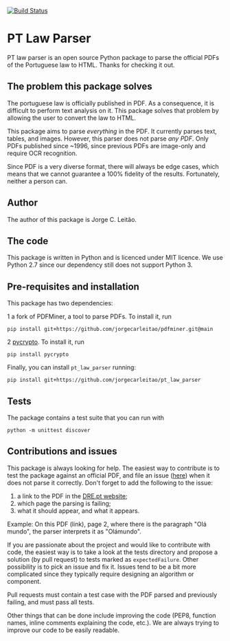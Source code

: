 [![Build Status](https://travis-ci.org/jorgecarleitao/pt_law_parser.svg)](https://travis-ci.org/jorgecarleitao/pt_law_parser)

# PT Law Parser

PT law parser is an open source Python package to parse the official PDFs of the
Portuguese law to HTML. Thanks for checking it out.

## The problem this package solves

The portuguese law is officially published in PDF. As a consequence, it is
difficult to perform text analysis on it. This package solves that problem by
allowing the user to convert the law to HTML.

This package aims to parse *everything* in the PDF. It currently parses text,
tables, and images. However, this parser does not parse *any PDF*. Only PDFs
published since ~1996, since previous PDFs are image-only and require OCR
recognition.

Since PDF is a very diverse format, there will always be edge cases, which means
that we cannot guarantee a 100% fidelity of the results. Fortunately, neither a
person can.

## Author

The author of this package is Jorge C. Leitão.

## The code

This package is written in Python and is licenced under MIT licence.
We use Python 2.7 since our dependency still does not support Python 3.

## Pre-requisites and installation

This package has two dependencies: 

1 a fork of PDFMiner, a tool to parse PDFs. To install it, run

`pip install git+https://github.com/jorgecarleitao/pdfminer.git@main`

2 [pycrypto](https://www.dlitz.net/software/pycrypto/). To install it, run

`pip install pycrypto`

Finally, you can install `pt_law_parser` running:

`pip install git+https://github.com/jorgecarleitao/pt_law_parser`

## Tests

The package contains a test suite that you can run with

`python -m unittest discover`

## Contributions and issues

This package is always looking for help. The easiest way to contribute is to test
the package against an official PDF, and file an issue 
([here](https://github.com/jorgecarleitao/pt_law_parser/issues)) when it does not
parse it correctly. Don't forget to add the following to the issue: 

1. a link to the PDF in the [DRE.pt website](https://dre.pt/);
2. which page the parsing is failing;
3. what it should appear, and what it appears.

Example: On this PDF (link), page 2, where there is the paragraph "Olá mundo",
the parser interprets it as "Olámundo".

If you are passionate about the project and would like to contribute with code,
the easiest way is to take a look at the tests directory and propose a solution
(by pull request) to tests marked as `expectedFailure`. Other possibility
is to pick an issue and fix it. Issues tend to be a bit more complicated since
they typically require designing an algorithm or component.

Pull requests must contain a test case with the PDF parsed and previously failing,
and must pass all tests.

Other things that can be done include improving the code (PEP8, function names, 
inline comments explaining the code, etc.). We are always trying to improve our
code to be easily readable.
